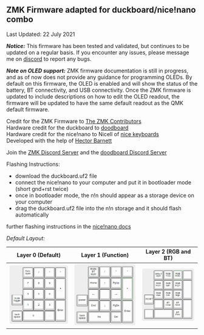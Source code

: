 ## ZMK Firmware adapted for duckboard/nice!nano combo

Last Updated: 22 July 2021

**_Notice:_** This firmware has been tested and validated, but continues to be updated on a regular basis. If you encounter any issues, please message me on [discord](https://discord.gg/K3SJrtN5PJ) to report any bugs.  

**_Note on OLED support:_** ZMK firmware documentation is still in progress, and as of now does not provide any guidance for programming OLEDs. By default on this firmware, the OLED is enabled and will show the status of the battery, BT connectivity, and USB connectivity. Once the ZMK firmware is updated to include descriptions on how to edit the OLED readout, the firmware will be updated to have the same default readout as the QMK default firmware.

Credit for the ZMK Firmware to [The ZMK Contributors](https://zmkfirmware.dev/)  
Hardware credit for the duckboard to [doodboard](https://doodboard.xyz/)  
Hardware credit for the nice!nano to Nicell of [nice keyboards](https://nicekeyboards.com/)   
Developed with the help of [Hector Barnett](https://discordapp.com/users/305794398476828674)   

Join the [ZMK Discord Server](https://zmkfirmware.dev/community/discord/invite) and the [doodboard Discord Server](https://discord.gg/UCEnxWk)

Flashing Instructions:
* download the duckboard.uf2 file
* connect the nice!nano to your computer and put it in bootloader mode (short gnd+rst twice)
* once in bootloader mode, the n!n should appear as a storage device on your computer
* drag the duckboard.uf2 file into the n!n storage and it should flash automatically

further flashing instructions in the [nice!nano docs](https://docs.nicekeyboards.com/#/nice!nano/getting_started?id=flashing-firmware-and-bootloaders) 

*Default Layout:*

| Layer 0 (Default) | Layer 1 (Function) | Layer 2 (RGB and BT) |
  ------  | ------ | ------
 ![](img/layer0.JPG) | ![](img/layer1.JPG) | ![](img/layer2.JPG)
